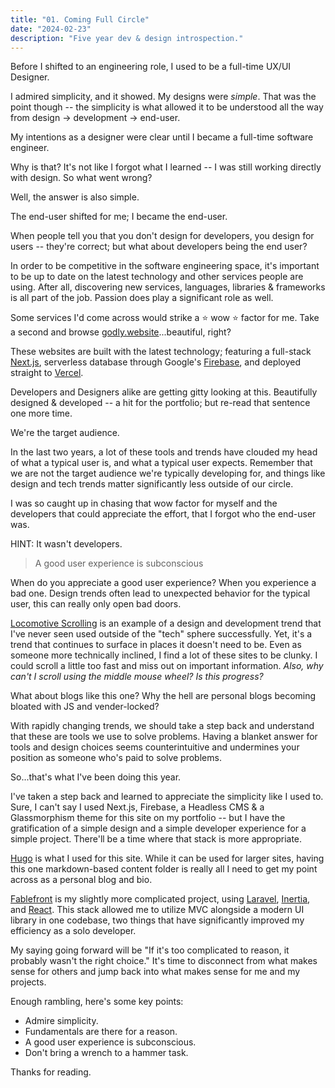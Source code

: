 ```yaml
---
title: "01. Coming Full Circle"
date: "2024-02-23"
description: "Five year dev & design introspection."
---
```


Before I shifted to an engineering role, I used to be a full-time UX/UI Designer.

I admired simplicity, and it showed. My designs were _simple_. That was the point though -- the simplicity is what allowed it to be understood all the way from design → development → end-user. 

My intentions as a designer were clear until I became a full-time software engineer.

Why is that? It's not like I forgot what I learned -- I was still working directly with design. So what went wrong? 

Well, the answer is also simple.

The end-user shifted for me; I became the end-user.

When people tell you that you don't design for developers, you design for users -- they're correct; but what about developers being the end user?

In order to be competitive in the software engineering space, it's important to be up to date on the latest technology and other services people are using.
After all, discovering new services, languages, libraries & frameworks is all part of the job. Passion does play a significant role as well.

Some services I'd come across would strike a :star: wow :star: factor for me. Take a second and browse [godly.website](https://godly.website)...beautiful, right?

These websites are built with the latest technology; featuring a full-stack [Next.js](https://nextjs.org), serverless database through 
Google's [Firebase](https://firebase.google.com/), and deployed straight to [Vercel](https://vercel.com/).

Developers and Designers alike are getting gitty looking at this. Beautifully designed & developed -- a hit for the portfolio; but re-read that sentence one more time.

We're the target audience.

In the last two years, a lot of these tools and trends have clouded my head of what a typical user is, and what a typical user expects.
Remember that we are not the target audience we're typically developing for, and things like design and tech trends matter significantly less outside of our circle.

I was so caught up in chasing that wow factor for myself and the developers that could appreciate the effort, that I forgot who the end-user was.

HINT: It wasn't developers.

> A good user experience is subconscious

When do you appreciate a good user experience? When you experience a bad one. Design trends often lead to unexpected behavior for the typical user, this can really
only open bad doors.

[Locomotive Scrolling](https://locomotivemtl.github.io/locomotive-scroll/) is an example of a design and development trend that I've never seen used outside of the "tech" sphere successfully.
Yet, it's a trend that continues to surface in places it doesn't need to be. Even as someone more technically inclined, I find a lot of these sites to be clunky. I could scroll a little too fast
and miss out on important information. _Also, why can't I scroll using the middle mouse wheel? Is this progress?_

What about blogs like this one? Why the hell are personal blogs becoming bloated with JS and vender-locked?

With rapidly changing trends, we should take a step back and understand that these are tools we use to solve problems. Having a blanket answer for tools and design choices seems counterintuitive
and undermines your position as someone who's paid to solve problems.

So...that's what I've been doing this year. 

I've taken a step back and learned to appreciate the simplicity like I used to. Sure, I can't say I used Next.js, Firebase, a Headless CMS & a Glassmorphism theme for this site on my portfolio --
but I have the gratification of a simple design and a simple developer experience for a simple project. There'll be a time where that stack is more appropriate. 

[Hugo](https://gohugo.io) is what I used for this site. While it can be used for larger sites, having this one markdown-based content folder is really all I need to get my point across as a personal blog
and bio.

[Fablefront](https://discord.gg/zkKGwJtEts) is my slightly more complicated project, using [Laravel](https://laravel.com/), [Inertia](https://inertiajs.org), and [React](https://reactjs.org).
This stack allowed me to utilize MVC alongside a modern UI library in one codebase, two things that have significantly improved my efficiency as a solo developer.

My saying going forward will be "If it's too complicated to reason, it probably wasn't the right choice."
It's time to disconnect from what makes sense for others and jump back into what makes sense for me and my projects.

Enough rambling, here's some key points:
- Admire simplicity.
- Fundamentals are there for a reason.
- A good user experience is subconscious. 
- Don't bring a wrench to a hammer task.

Thanks for reading.
